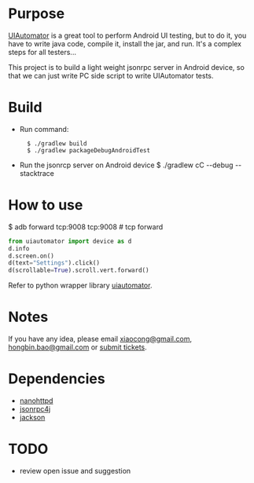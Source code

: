 # Purpose

[UIAutomator](http://developer.android.com/tools/testing/testing_ui.html) is a
great tool to perform Android UI testing, but to do it, you have to write java
code, compile it, install the jar, and run. It's a complex steps for all
testers...

This project is to build a light weight jsonrpc server in Android device, so
that we can just write PC side script to write UIAutomator tests.

# Build

- Run command:

        $ ./gradlew build
        $ ./gradlew packageDebugAndroidTest

- Run the jsonrcp server on Android device
        $ ./gradlew cC --debug --stacktrace

# How to use

$ adb forward tcp:9008 tcp:9008 # tcp forward

```python
from uiautomator import device as d
d.info
d.screen.on()
d(text="Settings").click()
d(scrollable=True).scroll.vert.forward()
```

Refer to python wrapper library [uiautomator](https://github.com/xiaocong/uiautomator).

# Notes

If you have any idea, please email xiaocong@gmail.com, hongbin.bao@gmail.com or [submit tickets](https://github.com/xiaocong/uiautomator/issues/new).

# Dependencies

- [nanohttpd](https://github.com/NanoHttpd/nanohttpd)
- [jsonrpc4j](https://github.com/briandilley/jsonrpc4j)
- [jackson](https://github.com/FasterXML/jackson)

# TODO

- review open issue and suggestion
